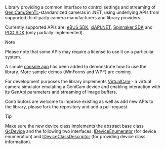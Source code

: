 Library providing a common interface to control settings and streaming of [GenICam/GenTL](https://www.emva.org/standards-technology/genicam/)-standardized cameras in .NET, using underlying APIs from supported third-party camera manufacturers and library providers.

Currently supported APIs are: 
[eBUS SDK](https://www.pleora.com/machine-vision-connectivity/ebus-sdk/),
[xiAPI.NET](https://www.ximea.com/support/wiki/apis/xiAPINET),
[Spinnaker SDK](https://www.teledynevisionsolutions.com/products/spinnaker-sdk/?model=Spinnaker%20SDK&vertical=machine%20vision&segment=iis) and
[PCO SDK](https://www.excelitas.com/product/pco-software-development-kits) (only partially implemented). 

> [!NOTE]
> Please note that some APIs may require a license to use it on a particular system.

A simple [console app](samples/GcLib.Samples.ConsoleApp) has been added to demonstrate how to use the library. More sample demos (WinForms and WPF) are coming.

For development purposes the library implements [VirtualCam](src/APIs/VirtualCam) - a virtual camera simulator emulating a GeniCam device and enabling interaction with its GenApi parameters and streaming of image buffers.

Contributors are welcome to improve existing  as well as add new APIs to the library, please fork the repository and add a pull request. 

> [!TIP]
> Make sure the new device class implements the abstract base class [GcDevice](src/GcDevice.cs) and the following two interfaces: [IDeviceEnumerator](src/IDeviceEnumerator) (for device enumeration) and [IDeviceClassDescriptor](src/IDeviceClassDescriptor) (for providing device class information).
